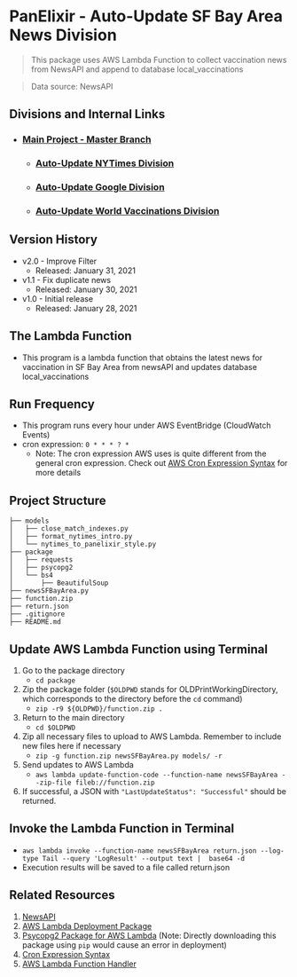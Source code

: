 # PanElixir - Auto-Update SF Bay Area News  Division
> This package uses AWS Lambda Function to collect vaccination news from NewsAPI and append to database local_vaccinations

> Data source: NewsAPI

## **Divisions and Internal Links**
+ ### [Main Project - Master Branch](https://github.com/tonyliunyc/panelixir/tree/master)
    + ### [Auto-Update NYTimes Division](https://github.com/tonyliunyc/panelixir/tree/AutoUpdateNYTimes)
    + ### [Auto-Update Google Division](https://github.com/tonyliunyc/panelixir/tree/AutoUpdateGoogle)
    + ### [Auto-Update World Vaccinations Division](https://github.com/tonyliunyc/panelixir/tree/AutoUpdateWorldVaccinations)

## Version History
- v2.0 - Improve Filter
    + Released: January 31, 2021
- v1.1 - Fix duplicate news
    + Released: January 30, 2021
- v1.0 - Initial release 
    + Released: January 28, 2021

## The Lambda Function
- This program is a lambda function that obtains the latest news for vaccination in SF Bay Area from newsAPI and updates database local_vaccinations

## Run Frequency
- This program runs every hour under AWS EventBridge (CloudWatch Events)
- cron expression: `0 * * * ? *`    
    + Note: The cron expression AWS uses is quite different from the general cron expression. Check out [AWS Cron Expression Syntax](https://docs.aws.amazon.com/AmazonCloudWatch/latest/events/ScheduledEvents.html) for more details

## Project Structure
```
├── models
│   ├── close_match_indexes.py
│   ├── format_nytimes_intro.py
│   └── nytimes_to_panelixir_style.py
├── package
│   ├── requests
│   ├── psycopg2
│   └── bs4
│       ├── BeautifulSoup
├── newsSFBayArea.py
├── function.zip
├── return.json
├── .gitignore
├── README.md
```

## Update AWS Lambda Function using Terminal

[comment]: <> (1. Install awscli using pip )

[comment]: <> (    + `pip install awscli`)

[comment]: <> (2. Login to AWS in terminal. The access key ID and password can be found in AWS Credentials. For default region, use us-west-1)

[comment]: <> (    + `aws configure`)

[comment]: <> (3. Add additional packages to the package folder if necessary. If no new packages are added, skip to step 7.)

[comment]: <> (    + `pip install --target ./package [new-package]`)
1. Go to the package directory
    + `cd package`
5. Zip the package folder (`$OLDPWD` stands for OLDPrintWorkingDirectory, which corresponds to the directory before the `cd` command)
    + `zip -r9 ${OLDPWD}/function.zip .`
6. Return to the main directory
    + `cd $OLDPWD`
7. Zip all necessary files to upload to AWS Lambda. Remember to include new files here if necessary
    + `zip -g function.zip newsSFBayArea.py models/ -r`
8. Send updates to AWS Lambda
    + `aws lambda update-function-code --function-name newsSFBayArea --zip-file fileb://function.zip`
9. If successful, a JSON with `"LastUpdateStatus": "Successful"` should be returned.


## Invoke the Lambda Function in Terminal
+ `aws lambda invoke --function-name newsSFBayArea return.json --log-type Tail --query 'LogResult' --output text |  base64 -d`
+ Execution results will be saved to a file called return.json


## Related Resources
1. [NewsAPI](https://newsapi.org/)
3. [AWS Lambda Deployment Package](https://docs.aws.amazon.com/lambda/latest/dg/python-package.html)
4. [Psycopg2 Package for AWS Lambda](https://github.com/jkehler/awslambda-psycopg2) (Note: Directly downloading this package using `pip` would cause an error in deployment)
5. [Cron Expression Syntax](https://docs.aws.amazon.com/AmazonCloudWatch/latest/events/ScheduledEvents.html)
6. [AWS Lambda Function Handler](https://docs.aws.amazon.com/lambda/latest/dg/python-handler.html)
